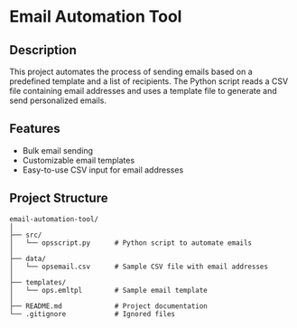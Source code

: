 
# Email Automation Tool

## Description
This project automates the process of sending emails based on a predefined template and a list of recipients. The Python script reads a CSV file containing email addresses and uses a template file to generate and send personalized emails.

## Features
- Bulk email sending
- Customizable email templates
- Easy-to-use CSV input for email addresses

## Project Structure
```plaintext
email-automation-tool/
│
├── src/
│   └── opsscript.py      # Python script to automate emails
│
├── data/
│   └── opsemail.csv      # Sample CSV file with email addresses
│
├── templates/
│   └── ops.emltpl        # Sample email template
│
├── README.md             # Project documentation
└── .gitignore            # Ignored files
